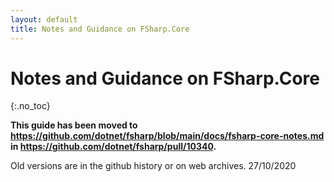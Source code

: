 ```yaml
---
layout: default
title: Notes and Guidance on FSharp.Core
---
```


# Notes and Guidance on FSharp.Core
{:.no_toc}

**This guide has been moved to https://github.com/dotnet/fsharp/blob/main/docs/fsharp-core-notes.md in https://github.com/dotnet/fsharp/pull/10340.**

Old versions are in the github history or on web archives.  27/10/2020


